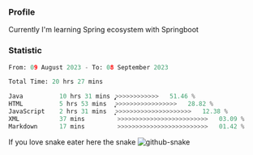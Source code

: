 ### Profile 

Currently I'm learning Spring ecosystem with Springboot

### Statistic
<!--START_SECTION:waka-->

```python
From: 09 August 2023 - To: 08 September 2023

Total Time: 20 hrs 27 mins

Java          10 hrs 31 mins  ̡͎͎͎͎͎͎͎͎͎͎͎͎>>>>>>>>>>>>   51.46 %
HTML          5 hrs 53 mins   ͎͎͎͎͎͎͎͕>>>>>>>>>>>>>>>>>   28.82 %
JavaScript    2 hrs 31 mins   ͎͎͎͙>>>>>>>>>>>>>>>>>>>>>   12.38 %
XML           37 mins         >>>>>>>>>>>>>>>>>>>>>>>>>   03.09 %
Markdown      17 mins         >>>>>>>>>>>>>>>>>>>>>>>>>   01.42 %
```

<!--END_SECTION:waka-->

If you love snake eater here the snake 
<picture>
  <source media="(prefers-color-scheme: dark)" srcset="https://github.com/pradana4648/pradana4648/blob/c0566a83ca6ea5f2e46bab00e717c4c82b4b5c4c/github-contribution-grid-snake-dark.svg" />
  <source media="(prefers-color-scheme: light)" srcset="https://github.com/pradana4648/pradana4648/blob/c0566a83ca6ea5f2e46bab00e717c4c82b4b5c4c/github-contribution-grid-snake.svg" />
  <img alt="github-snake" src="https://github.com/pradana4648/pradana4648/blob/c0566a83ca6ea5f2e46bab00e717c4c82b4b5c4c/github-contribution-grid-snake.svg" />
</picture>
